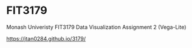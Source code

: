 # FIT3179
Monash Univeristy FIT3179 Data Visualization Assignment 2 (Vega-Lite)

https://jtan0284.github.io/3179/
